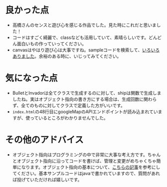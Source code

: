 # 良かった点
- 高橋さんのセンスと遊び心を感じる作品でした。見た時にこれだと思いました！
- コードはすごく綺麗で、classなども活用していて、素晴らしいです。どんどん面白いもの作っていってください。
- canvasはやはり遊び心は大事ですね。sampleコードを検索して、[いろいろありました](https://www.webfx.com/blog/web-design/examples-html5-canvas/)。余裕のある時に、いじってみてください。

# 気になった点
- BulletとInvadorは全てクラスで生成するのに対して、shipは関数で生成しましたね。実はオブジェクト指向の書き方にする場合は、生成回数に関わらず、全てのものに対してクラスで定義した方がいいです。
- `index.html`の48行目にgoogleMapのAPIエンドポイントが読み込まれていますが、使っているところがわかりませんでした。

# その他のアドバイス
- オブジェクト指向はプログラミングの中で非常に大事な考え方です。ちゃんとオブジェクト指向に沿ってコードを書けば、管理と変更がめちゃくちゃ簡単になります。オブジェクト指向の基本について、[こちらの記事](https://eng-entrance.com/what-oop)を参考にしてください。基本サンプルコードはjavaで書かれていますので、質問があれば投げていただければ嬉しいです。
